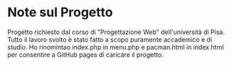 # Note sul Progetto
Progetto richiesto dal corso di "Progettazione Web" dell'università di Pisa. Tutto il lavoro svolto è stato fatto a scopo puramente accademico e di studio.
Ho rinomintao index.php in menu.php e pacman.html in index.html per consentire a GitHub pages di caricare il progetto.
